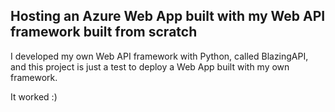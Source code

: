 ## Hosting an Azure Web App built with my Web API framework built from scratch

I developed my own Web API framework with Python, called BlazingAPI, and this project is just a test to deploy a Web App built with my own framework.

It worked :)
